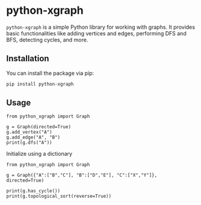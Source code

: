 # python-xgraph

`python-xgraph` is a simple Python library for working with graphs. It provides basic functionalities like adding vertices and edges, performing DFS and BFS, detecting cycles, and more.

## Installation

You can install the package via pip:

```bash
pip install python-xgraph
```

## Usage

```
from python_xgraph import Graph

g = Graph(directed=True)
g.add_vertex("A")
g.add_edge("A", "B")
print(g.dfs("A"))
```

Initialize using a dictionary
```
from python_xgraph import Graph

g = Graph({"A":["B","C"], "B":["D","E"], "C":["X","Y"]}, directed=True)

print(g.has_cycle())
print(g.topological_sort(reverse=True))

```